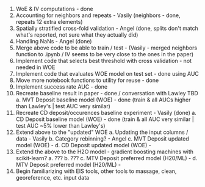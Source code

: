 1. WoE & IV computations - done
2. Accounting for neighbors and repeats - Vasily (neighbors - done, repeats 12 extra elements)
3. Spatially stratified cross-fold validation - Angel (done, splits don't match what's reported, not sure what they actually did)
4. Handling NaNs - Angel (done)
5. Merge above code to be able to train / test - (Vasily - merged neighbors function to .ipynb / IV seems to be very close to the ones in the paper)
6. Implement code that selects best threshold with cross validation - not needed in WOE
7. Implement code that evaluates WOE model on test set - done using AUC
8. Move more notebook functions to utility for reuse - done
9. Implement success rate AUC - done
10. Recreate baseline result in paper - done / conversation with Lawley TBD
    a. MVT Deposit baseline model (WOE) - done (train & all AUCs higher than Lawley's | test AUC very similar) 
11. Recreate CD deposit/occurences baseline experiment - Vasily (done)
    a. CD Deposit baseline model (WOE) - done (train & all AUC very similar | test AUC ~5% lower than Lawley's)
12. Extend above to the "updated" WOE
    a. Updating the input columns / data - Vasily
    b. Category rebinning? - Angel
    c. MVT Deposit updated model (WOE) - 
    d. CD Deposit updated model (WOE) -
13. Extend the above to the H2O model - gradient boosting machines with scikit-learn?
    a. ???
    b. ???
    c. MTV Deposit preferred model (H20/ML) - 
    d. MTV Deposit preferred model (H20/ML) - 
14. Begin familiarizing with EIS tools, other tools to massage, clean, georeference, etc. input data

    
     
    
